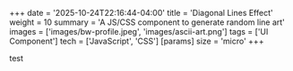 +++
date = '2025-10-24T22:16:44-04:00'
title = 'Diagonal Lines Effect'
weight = 10
summary = 'A JS/CSS component to generate random line art'
images = ['images/bw-profile.jpeg', 'images/ascii-art.png']
tags = ['UI Component']
tech = ['JavaScript', 'CSS']
[params]
    size = 'micro'
+++

test